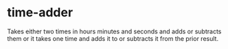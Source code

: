 # time-adder

Takes either two times in hours minutes and seconds and adds or subtracts them or it takes one time and adds it to or subtracts it from the prior result.
